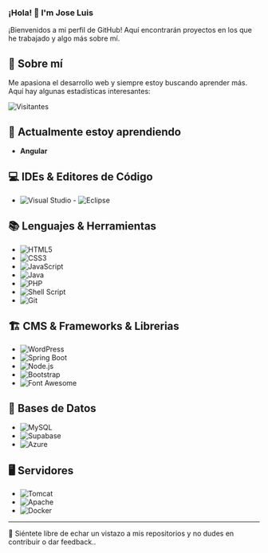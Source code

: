 
<!--
**jolujuan/jolujuan** is a ✨ _special_ ✨ repository because its `README.md` (this file) appears on your GitHub profile.

Here are some ideas to get you started:

- 🔭 I’m currently working on ...
- 🌱 I’m currently learning ...
- 👯 I’m looking to collaborate on ...
- 🤔 I’m looking for help with ...
- 💬 Ask me about ...
- 📫 How to reach me: ...
- 😄 Pronouns: ...
- ⚡ Fun fact: ...
-->

### ¡Hola! 👋 I'm Jose Luis

¡Bienvenidos a mi perfil de GitHub! Aquí encontrarán proyectos en los que he trabajado y algo más sobre mí.

## 🚀 Sobre mí
Me apasiona el desarrollo web y siempre estoy buscando aprender más. Aquí hay algunas estadísticas interesantes:

![Visitantes](https://visitor-badge.glitch.me/badge?page_id=jolujuan.jolujuan)

## 🌱 Actualmente estoy aprendiendo
- **Angular**

## 💻 IDEs & Editores de Código
- ![Visual Studio](https://img.shields.io/badge/-Visual_Studio-%235C2D91?style=flat-square&logo=visual-studio&logoColor=white) - ![Eclipse](https://img.shields.io/badge/-Eclipse-%232C2255?style=flat-square&logo=eclipse-ide&logoColor=white)

## 📚 Lenguajes & Herramientas
- ![HTML5](https://img.shields.io/badge/-HTML5-%23E34F26?style=flat-square&logo=html5&logoColor=white)
- ![CSS3](https://img.shields.io/badge/-CSS3-%231572B6?style=flat-square&logo=css3)
- ![JavaScript](https://img.shields.io/badge/-JavaScript-%23F7DF1E?style=flat-square&logo=javascript&logoColor=black)
- ![Java](https://img.shields.io/badge/-Java-%23007396?style=flat-square&logo=java)
- ![PHP](https://img.shields.io/badge/-PHP-%23777BB4?style=flat-square&logo=php)
- ![Shell Script](https://img.shields.io/badge/-Shell_Script-%2391A3B0?style=flat-square&logo=gnu-bash&logoColor=white)
- ![Git](https://img.shields.io/badge/-Git-%23F05032?style=flat-square&logo=git&logoColor=white)

## 🏗️ CMS & Frameworks & Librerias
- ![WordPress](https://img.shields.io/badge/-WordPress-%2321759B?style=flat-square&logo=wordpress&logoColor=white)
- ![Spring Boot](https://img.shields.io/badge/-Spring_Boot-%236DB33F?style=flat-square&logo=spring-boot)
- ![Node.js](https://img.shields.io/badge/-Node.js-%23339933?style=flat-square&logo=node.js&logoColor=white)
- ![Bootstrap](https://img.shields.io/badge/-Bootstrap-%237952B3?style=flat-square&logo=bootstrap&logoColor=white)
- ![Font Awesome](https://img.shields.io/badge/-Font_Awesome-%23339AF0?style=flat-square&logo=font-awesome&logoColor=white)


## 💾 Bases de Datos
- ![MySQL](https://img.shields.io/badge/-MySQL-%234479A1?style=flat-square&logo=mysql&logoColor=white)
- ![Supabase](https://img.shields.io/badge/-Supabase-%2330AEF9?style=flat-square&logo=supabase&logoColor=white)
- ![Azure](https://img.shields.io/badge/-Azure-%230072C6?style=flat-square&logo=microsoftazure&logoColor=white)

## 🖥️ Servidores
- ![Tomcat](https://img.shields.io/badge/-Tomcat-%23F8DC75?style=flat-square&logo=apache-tomcat&logoColor=black)
- ![Apache](https://img.shields.io/badge/-Apache-%23D22128?style=flat-square&logo=apache&logoColor=white)
- ![Docker](https://img.shields.io/badge/-Docker-%232496ED?style=flat-square&logo=docker&logoColor=white)

---

👀 Siéntete libre de echar un vistazo a mis repositorios y no dudes en contribuir o dar feedback.. <!-- y conectarte conmigo en [LinkedIn](https://www.linkedin.com/in/[TuPerfilDeLinkedIn]). -->

